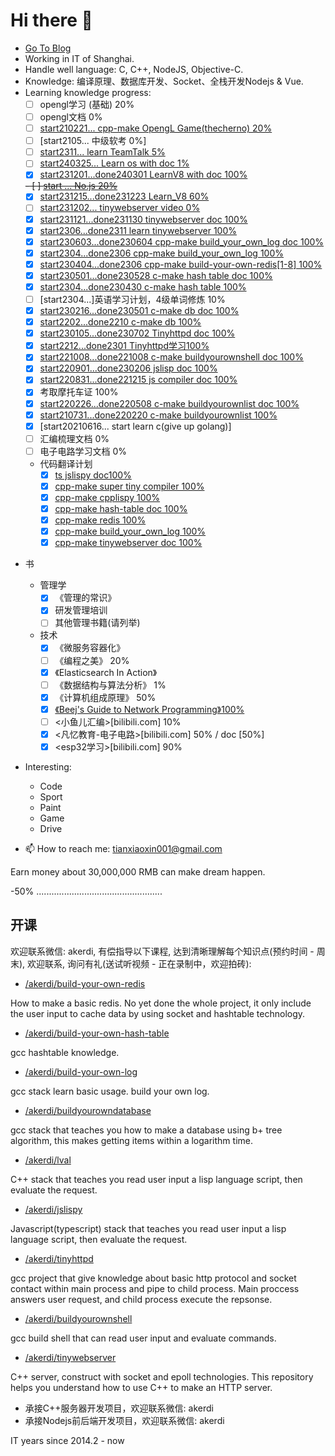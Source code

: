 # Hi there 👋

+ [Go To Blog](https://akerdi.github.io)
+ Working in IT of Shanghai.
+ Handle well language: C, C++, NodeJS, Objective-C.
+ Knowledge: 编译原理、数据库开发、Socket、全栈开发Nodejs & Vue.
+ Learning knowledge progress: 
  - [ ] opengl学习 (基础) 20%
  - [ ] opengl文档 0%
  - [ ] [start210221... cpp-make OpengL Game(thecherno) 20%](https://www.bilibili.com/video/BV1mL4y1b7vZ/?spm_id_from=333.337.search-card.all.click&vd_source=3870947727828a3261a9d870fa8d6f2c)
  - [ ] [start2105... 中级软考 0%]
  - [ ] [start2311... learn TeamTalk 5%](https://github.com/balloonwj/TeamTalk)
  - [ ] [start240325... Learn os with doc 1%](https://github.com/akerdi/os01)
  - [x] [start231201...done240301 LearnV8 with doc 100%](https://github.com/akerdi/Learn_V8)
  
  ~~- [ ] [start ... No.js 20%](知晓如何构建和调用过程)~~
  - [x] [start231215...done231223 Learn_V8 60%](https://github.com/akerdi/Learn_V8)
  - [ ] [start231202... tinywebserver video 0%](https://bilibili.com)
  - [x] [start231121...done231130 tinywebserver doc 100%](https://github.com/akerdi/tinywebserver)
  - [x] [start2306...done2311 learn tinywebserver 100%](https://github.com/qinguoyi/TinyWebServer)
  - [x] [start230603...done230604 cpp-make build_your_own_log doc 100%](https://github.com/akerdi/build_your_own_log)
  - [x] [start2304...done2306 cpp-make build_your_own_log 100%](https://github.com/rxi/log.c)
  - [x] [start230404...done2306 cpp-make build-your-own-redis[1-8] 100%](https://build-your-own.org/redis/)
  - [x] [start230501...done230528 c-make hash table doc 100%](https://github.com/akerdi/build-your-own-hash-table)
  - [x] [start2304...done230430 c-make hash table 100%](https://github.com/jamesroutley/write-a-hash-table)
  - [ ] [start2304...]英语学习计划，4级单词修炼 10%
  - [x] [start230216...done230501 c-make db doc 100%](https://github.com/akerdi/buildyourownsqlite)
  - [x] [start2202...done2210 c-make db 100%](https://cstack.github.io/db_tutorial/)
  - [x] [start230105...done230702 Tinyhttpd doc 100%](https://github.com/akerdi/tinyhttpd)
  - [x] [start2212...done2301 Tinyhttpd学习100%](http://www.buildyourownlisp.com/)
  <!-- [x] [c-make **Programing Language** 99%](http://www.buildyourownlisp.com/) -->
  <!-- [x] c-make **Programing Language** write an artical 95% -->
  - [x] [start221008...done221008 c-make buildyourownshell doc 100%](https://github.com/akerdi/buildyourownshell)
  - [x] [start220901...done230206 jslisp doc 100%](https://github.com/akerdi/jslispy)
  - [x] [start220831...done221215 js compiler doc 100%](https://github.com/akerdi/compiler)
  - [x] 考取摩托车证 100%
  - [x] [start220226...done220508 c-make buildyourownlist doc 100%](http://www.buildyourownlisp.com/)
  - [x] [start210731...done220220 c-make buildyourownlist 100%](http://www.buildyourownlisp.com/)
  - [x] [start20210616... start learn c(give up golang)]
  - [ ] 汇编梳理文档 0%
  - [ ] 电子电路学习文档 0%
  
  + 代码翻译计划
    - [x] [ts jslispy doc100%](https://github.com/akerdi/jslispy)
    - [x] [cpp-make super tiny compiler 100%](https://github.com/akerdi/cpp_compiler)
    - [x] [cpp-make cpplispy 100%](https://github.com/akerdi/cpplispy)
    - [x] [cpp-make hash-table doc 100%](https://github.com/akerdi/build-your-own-hash-table)
    - [x] [cpp-make redis 100%](https://github.com/akerdi/build-your-own-redis)
    - [x] [cpp-make build_your_own_log 100%](https://github.com/akerdi/build_your_own_log)
    - [x] [cpp-make tinywebserver doc 100%](https://github.com/akerdi/tinywebserver-private) 
    
<!--
+ 学习赚钱
  + 游戏
    - [x] cocoscreator学习
    - [x] flappybird
    - [x] 打飞机
    - [x] 打小鸟
-->


+ 书
  + 管理学
    - [x] 《管理的常识》
    - [x] 研发管理培训
    - [ ] 其他管理书籍(请列举)
  + 技术
    - [x] 《微服务容器化》
    - [ ] 《编程之美》 20%
    - [x] 《Elasticsearch In Action》
    - [ ] 《数据结构与算法分析》 1%
    - [x] 《计算机组成原理》 50%
    - [x] [《Beej's Guide to Network Programming》100%](https://beej.us/guide/bgnet/)
    - [ ] <小鱼儿汇编>[bilibili.com] 10%
    - [x] <凡忆教育-电子电路>[bilibili.com] 50% / doc [50%]
    - [x] <esp32学习>[bilibili.com] 90%
   
  <!--
  + 小说
    - [x] 霸道人生 - 有点意思
    - [x] 武动乾坤 - 看动漫+听bilibili和z-library 联合起来肝完。1200篇之后作者急了，步子迈大了扯着蛋了，感情处理也是虎头蛇尾没有交代。
    - [x] 神墓 - 想象力宏大，有意思
    - [x] 仙逆 - 清新脱俗，写的也不错
    - [x] 明朝那些事 - 推荐
    - [x] 修真聊天群 - 时间杀手, 可太长太长太长了, 逗比文太长, 里边能有所收获为0. 看起来挺无聊的，浪费时间. 最后总结是
    - [x] 永生 - 写的太烂了, 看不下去, 差劲的小说及作者写小说功底.
    - [x] 遮天 - 当前看了视频实在是细腻, 还没看小说. 里边有写主角苟, 但是都合理, 不合理的地方, 也是作者的设计, 就都接受成了合理性了.
    - [x] 鬼吹灯 - 看了好几篇, 但是夜里听音频怕被吓到, 就停了.
    - [x] 都市偷香贼 - 抛开sexy 还是<永生>写得好太多太多了好吧. 就是主题[黑|灰|白] 老是强调这个, 可太2了. 这块看着有点侮辱俺智商.
    - [x] 斗破苍穹 - 不好看. 对于那些一上来就有灵兽, 有大牛啥的, 有点免疫了.
    - [x] 金瓶梅 - 2%, 刚开始, 还排不出时间去看.
  
  -->

+ Interesting:
  + Code
  + Sport
  + Paint
  + Game
  + Drive
<!--   + Girls -->

+ 📫 How to reach me: tianxiaoxin001@gmail.com

<!-- + ⚡ Fun fact: I like girls, I want to have more gf(if I become rich), But I like my littleshuai best. -->

  Earn money about 30,000,000 RMB can make dream happen.
  
  -50% ..................................................
  
## 开课

欢迎联系微信: akerdi, 有偿指导以下课程, 达到清晰理解每个知识点(预约时间 - 周末), 欢迎联系, 询问有礼(送试听视频 - 正在录制中，欢迎拍砖):
  + <a target="_blank" href="https://github.com/akerdi/build-your-own-redis">/akerdi/build-your-own-redis</a>
  
How to make a basic redis. No yet done the whole project, it only include the user input to cache data by using socket and hashtable technology.
  + <a target="_blank" href="https://github.com/akerdi/build-your-own-hash-table">/akerdi/build-your-own-hash-table</a>
  
gcc hashtable knowledge.
  + [/akerdi/build-your-own-log](https://github.com/akerdi/build_your_own_log)

gcc stack learn basic usage. build your own log.
  + [/akerdi/buildyourowndatabase](https://github.com/akerdi/buildyourowndatabase)

gcc stack that teaches you how to make a database using b+ tree algorithm, this makes getting items within a logarithm time.
  + [/akerdi/lval](https://github.com/akerdi/lval)

C++ stack that teaches you read user input a lisp language script, then evaluate the request.
  + [/akerdi/jslispy](https://github.com/akerdi/jslispy)

Javascript(typescript) stack that teaches you read user input a lisp language script, then evaluate the request.
  + [/akerdi/tinyhttpd](https://github.com/akerdi/tinyhttpd)

gcc project that give knowledge about basic http protocol and socket contact within main process and pipe to child process. Main proccess answers user request, and child process execute the repsonse.
  + [/akerdi/buildyourownshell](https://github.com/akerdi/buildyourownshell)

gcc build shell that can read user input and evaluate commands.
  + [/akerdi/tinywebserver](https://github.com/akerdi/tinywebserver-private)

C++ server, construct with socket and epoll technologies. This repository helps you understand how to use C++ to make an HTTP server.


+ 承接C++服务器开发项目，欢迎联系微信: akerdi
+ 承接Nodejs前后端开发项目，欢迎联系微信: akerdi
<!-- + 欢迎关注微信订阅号 · 哈士程视界-->

IT years since 2014.2 - now
